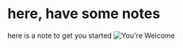 # here, have some notes
here is a note to get you started
![You're Welcome](/youre-welcome.gif "You're Welcome")
